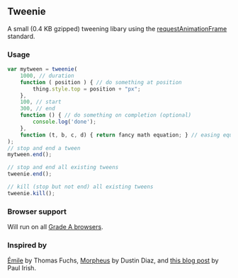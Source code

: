 Tweenie
-------
A small (0.4 KB gzipped) tweening libary using the [requestAnimationFrame](http://webstuff.nfshost.com/anim-timing/Overview.html) standard.

### Usage

``` js
var mytween = tweenie(
	1000, // duration
	function ( position ) { // do something at position
		thing.style.top = position + "px";
	},
	100, // start
	300, // end
	function () { // do something on completion (optional)
		console.log('done');
	},
	function (t, b, c, d) { return fancy math equation; } // easing equation (optional)
);
// stop and end a tween
mytween.end();

// stop and end all existing tweens
tweenie.end();

// kill (stop but not end) all existing tweens
tweenie.kill();
```

### Browser support

Will run on all [Grade A browsers](http://yuilibrary.com/yui/docs/tutorials/gbs/).

### Inspired by

[Émile](https://github.com/madrobby/emile/) by Thomas Fuchs, [Morpheus](https://github.com/ded/morpheus/) by Dustin Diaz, and [this blog post](http://paulirish.com/2011/requestanimationframe-for-smart-animating/) by Paul Irish.